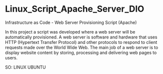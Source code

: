 # Linux_Script_Apache_Server_DIO
Infrastructure as Code - Web Server Provisioning Script (Apache)


In this project a script was developed where a web server will be automatically provisioned. A web server is software and hardware that uses HTTP (Hypertext Transfer Protocol) and other protocols to respond to client requests made over the World Wide Web. The main job of a web server is to display website content by storing, processing and delivering web pages to users.

SO: LINUX UBUNTU 
